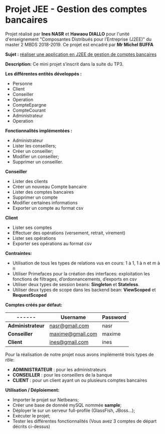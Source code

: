 # Projet JEE - Gestion des comptes bancaires


Projet réalisé par **Ines NASR** et **Hawaou  DIALLO** pour l'unité d'enseignement "Composantes  Distribués  pour  l’Entreprise  (J2EE)" du master 2 MBDS 2018-2019.
Ce projet est encadré par **Mr Michel BUFFA**

**Sujet :** [réaliser  une  application  en  J2EE  de  gestion  de  comptes  bancaires](https://www.dropbox.com/sh/3ipivnnedcvdpya/AAAz22U5GdXXDqvX9vDdIPi1a?dl=0&preview=mini_projet.pdf)

**Description:**
Ce  mini  projet  s’inscrit  dans  la  suite  du  TP3.

**Les différentes entités développés :**
- Personne
- Client
- Conseiller
- Operation
- CompteEpargne
- CompteCourant
- Administrateur
- Operation

**Fonctionnalités implémentées :**
- Administrateur
- Lister les conseillers;
- Créer un conseiller;
- Modifier un conseiller;
- Supprimer un conseiller.
      
**Conseiller**
- Lister des clients
- Créer un nouveau Compte bancaire
- Lister des  comptes bancaires
- Supprimer un compte
- Modifier certaines informations
- Exporter un compte au format csv

**Client**
- Lister ses comptes
- Effectuer des opérations (versement, retrait, virement)
- Lister ses opérations
- Exporter ses opérations au format csv

**Contraintes:**
 - Utilisation de tous les  types  de  relations  vus  en  cours: 1  à  1,  1  à  n  et  m à  n  
 - Utiliser  Primefaces  pour  la  création  des  interfaces:  exploitation  les  fonctions  de  filtrages,  d’ordonnancements, d’exports  en csv
 - Utiliser  deux  types  de  session  beans: **Singleton** et **Stateless**.
 - Utiliser  deux  types  de  scope  dans  les  backend  bean: **ViewScoped** et **RequestScoped**


**Comptes créés par défaut:**

------ | Username | Password
--------------- | ---------- | -------------
**Administrateur** | nasr@gmail.com | nasr
**Conseiller** | maxime@gmail.com | maxime
**Client** | ines@gmail.com | ines



Pour la réalisation de notre projet nous avons implémenté trois types de rôle:

- **ADMINISTRATEUR** : pour les administrateurs
- **CONSEILLER** : pour les conseillers de la banque
- **CLIENT** : pour un client ayant un ou plusieurs comptes bancaires




**Utilisation / Déploiement:**

 - Importer le projet sur Netbeans;
 - Créer une base de donnéé mySQL nommée **sample**;
 - Déployer le sur un serveur full-profile (GlassFish, JBoss...);
 - Exécuter le projet;
 - Tester les différentes fonctionnalités (Vous avez 3 comptes de départ décrits ci-dessus)



 
 
 
 

